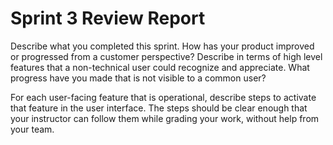 # Sprint 3 Review Report

Describe what you completed this sprint.
How has your product improved or progressed from a customer perspective? Describe in terms of high level 
features that a non-technical user could recognize and appreciate.
What progress have you made that is not visible to a common user?

For each user-facing feature that is operational, describe steps to activate that feature in the user interface. The steps should be clear enough that your instructor can follow them while grading your work, without help from your team.
